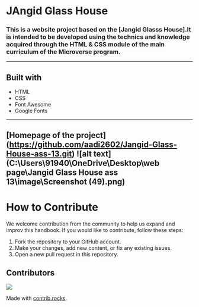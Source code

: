 # JAngid Glass House
### This is a website project based on the [Jangid Glasss House].It is intended to be developed using the technics and knowledge acquired through the HTML & CSS module of the main curriculum of the Microverse program.

---

## Built with
- HTML
- CSS
- Font Awesome
- Google Fonts

---

## [Homepage of the project] (https://github.com/aadi2602/Jangid-Glass-House-ass-13.git) ![alt text](C:\Users\91940\OneDrive\Desktop\web page\Jangid Glass House ass 13\image\Screenshot (49).png)

# How to Contribute

We welcome contribution from the community to help us expand and improv this handbook. If you would like to contribute, follow these steps:

1. Fork the repository to your GitHub account.
2. Make your changes, add new content, or fix any existing issues.
3. Open a new pull request in this repository.

## Contributors

<a href="https://github.com/aadi2602/Jangid-Glass-House-ass-13/graphs/contributors">
  <img src="https://contrib.rocks/image?repo=aadi2602/Jangid-Glass-House-ass-13" />
</a>

Made with [contrib.rocks](https://contrib.rocks).